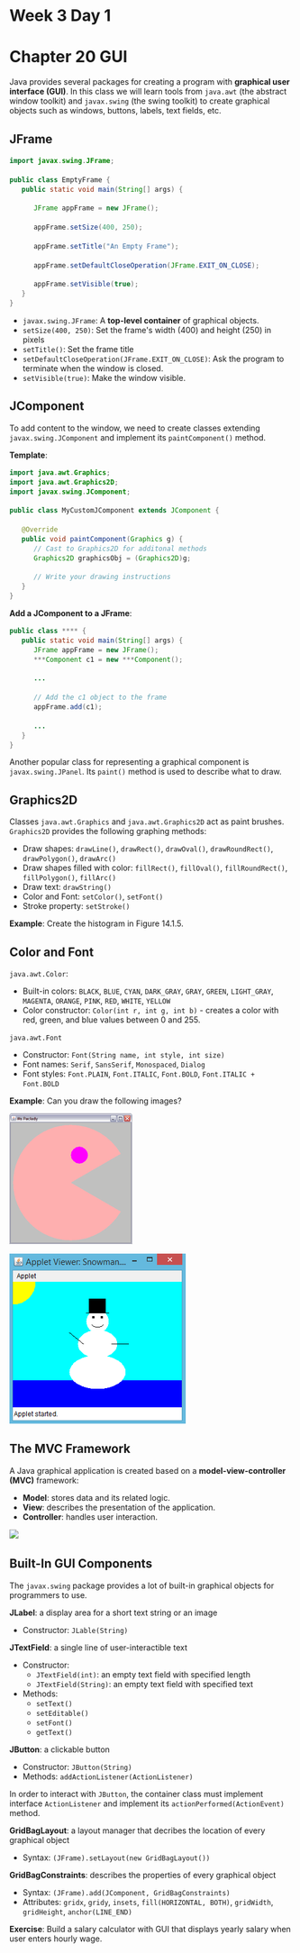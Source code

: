 # Week 3 Day 1
# Chapter 20 GUI

Java provides several packages for creating a program with **graphical user interface (GUI)**. In this class we will learn tools from `java.awt` (the abstract window toolkit) and `javax.swing` (the swing toolkit) to create graphical objects such as windows, buttons, labels, text fields, etc.

## JFrame
```java
import javax.swing.JFrame;

public class EmptyFrame {
   public static void main(String[] args) {

      JFrame appFrame = new JFrame();

      appFrame.setSize(400, 250);

      appFrame.setTitle("An Empty Frame");
      
      appFrame.setDefaultCloseOperation(JFrame.EXIT_ON_CLOSE);
      
      appFrame.setVisible(true);
   }
}
```
- `javax.swing.JFrame`: A **top-level container** of graphical objects.
- `setSize(400, 250)`: Set the frame's width (400) and height (250) in pixels
- `setTitle()`: Set the frame title
- `setDefaultCloseOperation(JFrame.EXIT_ON_CLOSE)`: Ask the program to terminate when the window is closed.
- `setVisible(true)`: Make the window visible.

## JComponent
To add content to the window, we need to create classes extending `javax.swing.JComponent` and implement its `paintComponent()` method.

**Template**:

```java
import java.awt.Graphics;
import java.awt.Graphics2D;
import javax.swing.JComponent;

public class MyCustomJComponent extends JComponent {

   @Override
   public void paintComponent(Graphics g) {
      // Cast to Graphics2D for additonal methods
      Graphics2D graphicsObj = (Graphics2D)g;

      // Write your drawing instructions
   }
}
```

**Add a JComponent to a JFrame**:

```java
public class **** {
   public static void main(String[] args) {
      JFrame appFrame = new JFrame();
      ***Component c1 = new ***Component();
      
      ...
      
      // Add the c1 object to the frame
      appFrame.add(c1);
      
      ...
   }
}
```

Another popular class for representing a graphical component is `javax.swing.JPanel`. Its `paint()` method is used to describe what to draw.

## Graphics2D
Classes `java.awt.Graphics` and `java.awt.Graphics2D` act as paint brushes. `Graphics2D` provides the following graphing methods:
- Draw shapes: `drawLine()`, `drawRect()`, `drawOval()`, `drawRoundRect()`, `drawPolygon()`, `drawArc()`
- Draw shapes filled with color: `fillRect()`, `fillOval()`, `fillRoundRect()`, `fillPolygon()`, `fillArc()`
- Draw text: `drawString()`
- Color and Font: `setColor()`, `setFont()`
- Stroke property: `setStroke()`

**Example**: Create the histogram in Figure 14.1.5.

## Color and Font
`java.awt.Color`:
- Built-in colors: `BLACK`, `BLUE`, `CYAN`, `DARK_GRAY`, `GRAY`, `GREEN`, `LIGHT_GRAY`, `MAGENTA`, `ORANGE`, `PINK`, `RED`, `WHITE`, `YELLOW`
- Color constructor: `Color(int r, int g, int b)` - creates a color with red, green, and blue values between 0 and 255.

`java.awt.Font`
- Constructor: `Font(String name, int style, int size)`
- Font names: `Serif`, `SansSerif`, `Monospaced`, `Dialog`
- Font styles: `Font.PLAIN`, `Font.ITALIC`, `Font.BOLD`, `Font.ITALIC + Font.BOLD`

**Example**: Can you draw the following images?

![Pac Man](images/PacMan.png)


![Snowman](images/SnowMan.png)

## The MVC Framework
A Java graphical application is created based on a **model-view-controller (MVC)** framework:
- **Model**: stores data and its related logic.
- **View**: describes the presentation of the application.
- **Controller**: handles user interaction.

<img src="https://upload.wikimedia.org/wikipedia/commons/thumb/a/a0/MVC-Process.svg/1200px-MVC-Process.svg.png" width="600">

## Built-In GUI Components

The `javax.swing` package provides a lot of built-in graphical objects for programmers to use.

**JLabel**: a display area for a short text string or an image
- Constructor: `JLable(String)`

**JTextField**: a single line of user-interactible text
- Constructor:
   - `JTextField(int)`: an empty text field with specified length
   - `JTextField(String)`: an empty text field with specified text
- Methods:
   - `setText()`
   - `setEditable()`
   - `setFont()`
   - `getText()`

**JButton**: a clickable button
- Constructor: `JButton(String)`
- Methods: `addActionListener(ActionListener)`

In order to interact with `JButton`, the container class must implement interface `ActionListener` and implement its `actionPerformed(ActionEvent)` method.

**GridBagLayout**: a layout manager that decribes the location of every graphical object
- Syntax: `(JFrame).setLayout(new GridBagLayout())`

**GridBagConstraints**: describes the properties of every graphical object
- Syntax: `(JFrame).add(JComponent, GridBagConstraints)`
- Attributes: `gridx`, `gridy`, `insets`, `fill(HORIZONTAL, BOTH)`, `gridWidth`, `gridHeight`, `anchor(LINE_END)`

**Exercise**: Build a salary calculator with GUI that displays yearly salary when user enters hourly wage.
